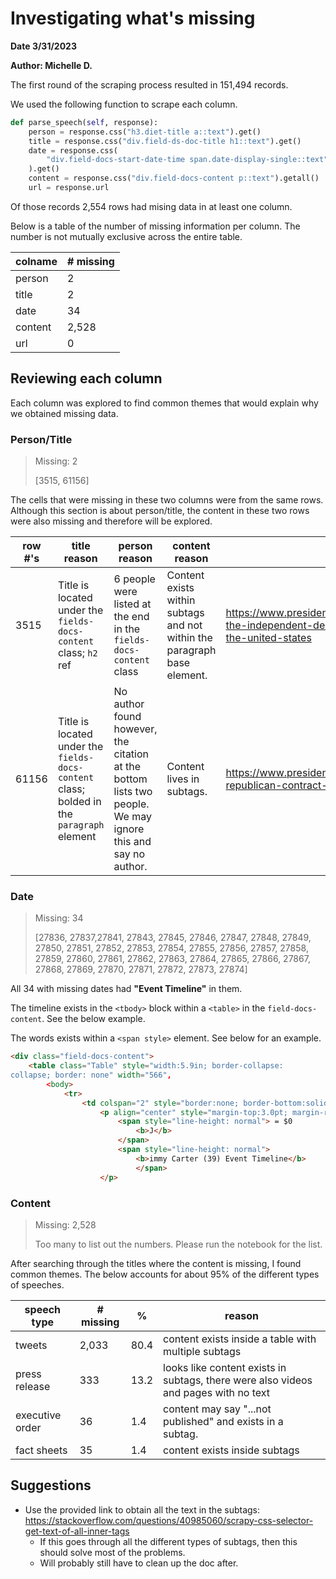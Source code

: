 
# Investigating what's missing

__Date 3/31/2023__

__Author: Michelle D.__

The first round of the scraping process resulted in 151,494 records. 

We used the following function to scrape each column.
``` python
def parse_speech(self, response):
    person = response.css("h3.diet-title a::text").get()
    title = response.css("div.field-ds-doc-title h1::text").get()
    date = response.css(
        "div.field-docs-start-date-time span.date-display-single::text"
    ).get()
    content = response.css("div.field-docs-content p::text").getall()
    url = response.url
```
Of those records 2,554 rows had mising data in at least one column.

Below is a table of the number of missing information per column. The number is not mutually exclusive across the entire table.

| colname     | # missing   |
| ----------- | ----------- |
| person      | 2           |
| title       | 2           |
| date        | 34          |
| content     | 2,528       |
| url         | 0           |

## Reviewing each column

Each column was explored to find common themes that would explain why we obtained missing data.

### Person/Title

> Missing: 2
>
> [3515, 61156]

The cells that were missing in these two columns were from the same rows. Although this section is about person/title, the content in these two rows were also missing and therefore will be explored.


| row #'s  | title reason | person reason | content reason | url |
| -------- | ------------ | ------------- | -------------- | ------ |
| 3515     | Title is located under the `fields-docs-content` class; `h2` ref | 6 people were listed at the end in the `fields-docs-content` class | Content exists within subtags and not within the paragraph base element.| https://www.presidency.ucsb.edu/documents/appeal-the-independent-democrats-congress-the-people-the-united-states |
| 61156    | Title is located under the `fields-docs-content` class; bolded in the `paragraph` element| No author found however, the citation at the bottom lists two people. We may ignore this and say no author.| Content lives in subtags.| https://www.presidency.ucsb.edu/documents/the-republican-contract-with-america |
 
### Date

> Missing: 34
>
> [27836, 27837,27841, 27843, 27845, 27846, 27847, 27848, 27849, 27850, 27851, 27852, 27853, 27854, 27855, 27856, 27857, 27858, 27859, 27860, 27861, 27862, 27863, 27864, 27865, 27866, 27867, 27868, 27869, 27870, 27871, 27872, 27873, 27874]

All 34 with missing dates had __"Event Timeline"__ in them.

The timeline exists in the `<tbody>` block within a `<table>` in the `field-docs-content`. See the below example.

The words exists within a `<span style>` element. See below for an example.

``` html
<div class="field-docs-content">
    <table class="Table" style="width:5.9in; border-collapse:
collapse; border: none" width="566",
        <body>
            <tr>
                <td colspan="2" style="border:none; border-bottom:solid #43b4e0 1.Opt; width:1.6in; padding:Oin 5.4pt Oin 5.4pt" width="154">
                    <p align="center" style="margin-top:3.0pt; margin-right: Oin; margin-bottom:3.Opt; margin-left:in; text-align: center">
                        <span style="line-height: normal"> = $0
                            <b>J</b>
                        </span>
                        <span style="line-height: normal">
                            <b>immy Carter (39) Event Timeline</b> 
                            </span>
                    </p>
```

### Content

> Missing: 2,528
>
> Too many to list out the numbers. Please run the notebook for the list.

After searching through the titles where the content is missing, I found common themes. The below accounts for about 95% of the different types of speeches.

| speech type     | # missing   | %    | reason |
| --------------- | ----------- | ---- | ------ |
| tweets          | 2,033       | 80.4 | content exists inside a table with multiple subtags |
| press release   | 333         | 13.2 | looks like content exists in subtags, there were also videos and pages with no text |
| executive order | 36          | 1.4  | content may say "...not published" and exists in a subtag. |
| fact sheets     | 35          | 1.4  | content exists inside subtags |

## Suggestions

- Use the provided link to obtain all the text in the subtags: https://stackoverflow.com/questions/40985060/scrapy-css-selector-get-text-of-all-inner-tags
  - If this goes through all the different types of subtags, then this should solve most of the problems.
  - Will probably still have to clean up the doc after.

